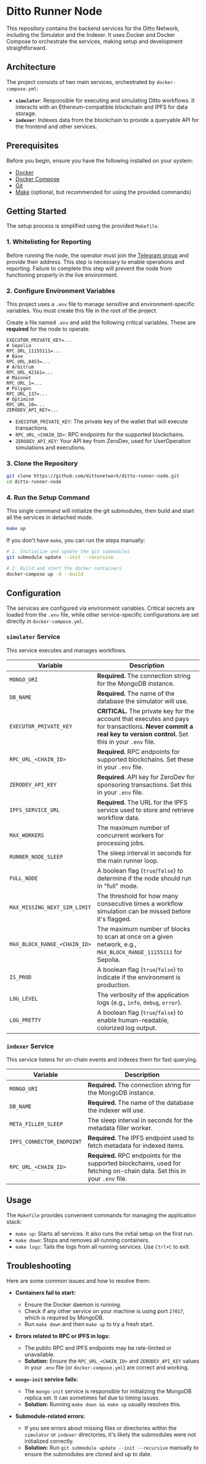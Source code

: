 # Ditto Runner Node

This repository contains the backend services for the Ditto Network, including the Simulator and the Indexer. It uses Docker and Docker Compose to orchestrate the services, making setup and development straightforward.

## Architecture

The project consists of two main services, orchestrated by `docker-compose.yml`:

-   **`simulator`**: Responsible for executing and simulating Ditto workflows. It interacts with an Ethereum-compatible blockchain and IPFS for data storage.
-   **`indexer`**: Indexes data from the blockchain to provide a queryable API for the frontend and other services.

## Prerequisites

Before you begin, ensure you have the following installed on your system:

-   [Docker](https://docs.docker.com/get-docker/)
-   [Docker Compose](https://docs.docker.com/compose/install/)
-   [Git](https://git-scm.com/book/en/v2/Getting-Started-Installing-Git)
-   [Make](https://www.gnu.org/software/make/) (optional, but recommended for using the provided commands)

## Getting Started

The setup process is simplified using the provided `Makefile`.

### 1. Whitelisting for Reporting

Before running the node, the operator must join the [Telegram group](https://t.me/+_zH57wUkqsIzYmYy) and provide their address. This step is necessary to enable operations and reporting. Failure to complete this step will prevent the node from functioning properly in the live environment.

### 2. Configure Environment Variables

This project uses a `.env` file to manage sensitive and environment-specific variables. You must create this file in the root of the project.

Create a file named `.env` and add the following critical variables. These are **required** for the node to operate.

```
EXECUTOR_PRIVATE_KEY=...
# Sepolia
RPC_URL_11155111=...
# Base
RPC_URL_8453=...
# Arbitrum
RPC_URL_42161=...
# Mainnet
RPC_URL_1=...
# Polygon
RPC_URL_137=...
# Optimism
RPC_URL_10=...
ZERODEV_API_KEY=...
```

-   `EXECUTOR_PRIVATE_KEY`: The private key of the wallet that will execute transactions.
-   `RPC_URL_<CHAIN_ID>`: RPC endpoints for the supported blockchains.
-   `ZERODEV_API_KEY`: Your API key from ZeroDev, used for UserOperation simulations and executions.

### 3. Clone the Repository

```bash
git clone https://github.com/dittonetwork/ditto-runner-node.git
cd ditto-runner-node
```

### 4. Run the Setup Command

This single command will initialize the git submodules, then build and start all the services in detached mode.

```bash
make up
```

If you don't have `make`, you can run the steps manually:

```bash
# 1. Initialize and update the git submodules
git submodule update --init --recursive

# 2. Build and start the docker containers
docker-compose up -d --build
```

## Configuration

The services are configured via environment variables. Critical secrets are loaded from the `.env` file, while other service-specific configurations are set directly in `docker-compose.yml`.

### `simulator` Service

This service executes and manages workflows.

| Variable | Description |
| --- | --- |
| `MONGO_URI` | **Required.** The connection string for the MongoDB instance. |
| `DB_NAME` | **Required.** The name of the database the simulator will use. |
| `EXECUTOR_PRIVATE_KEY` | **CRITICAL.** The private key for the account that executes and pays for transactions. **Never commit a real key to version control.** Set this in your `.env` file. |
| `RPC_URL_<CHAIN_ID>` | **Required.** RPC endpoints for supported blockchains. Set these in your `.env` file. |
| `ZERODEV_API_KEY` | **Required.** API key for ZeroDev for sponsoring transactions. Set this in your `.env` file. |
| `IPFS_SERVICE_URL` | **Required.** The URL for the IPFS service used to store and retrieve workflow data. |
| `MAX_WORKERS` | The maximum number of concurrent workers for processing jobs. |
| `RUNNER_NODE_SLEEP` | The sleep interval in seconds for the main runner loop. |
| `FULL_NODE` | A boolean flag (`true`/`false`) to determine if the node should run in "full" mode. |
| `MAX_MISSING_NEXT_SIM_LIMIT` | The threshold for how many consecutive times a workflow simulation can be missed before it's flagged. |
| `MAX_BLOCK_RANGE_<CHAIN_ID>` | The maximum number of blocks to scan at once on a given network, e.g., `MAX_BLOCK_RANGE_11155111` for Sepolia. |
| `IS_PROD` | A boolean flag (`true`/`false`) to indicate if the environment is production. |
| `LOG_LEVEL` | The verbosity of the application logs (e.g., `info`, `debug`, `error`). |
| `LOG_PRETTY` | A boolean flag (`true`/`false`) to enable human-readable, colorized log output. |

### `indexer` Service

This service listens for on-chain events and indexes them for fast querying.

| Variable | Description |
| --- | --- |
| `MONGO_URI` | **Required.** The connection string for the MongoDB instance. |
| `DB_NAME` | **Required.** The name of the database the indexer will use. |
| `META_FILLER_SLEEP` | The sleep interval in seconds for the metadata filler worker. |
| `IPFS_CONNECTOR_ENDPOINT` | **Required.** The IPFS endpoint used to fetch metadata for indexed items. |
| `RPC_URL_<CHAIN_ID>` | **Required.** RPC endpoints for the supported blockchains, used for fetching on-chain data. Set this in your `.env` file. |

## Usage

The `Makefile` provides convenient commands for managing the application stack:

-   `make up`: Starts all services. It also runs the initial setup on the first run.
-   `make down`: Stops and removes all running containers.
-   `make logs`: Tails the logs from all running services. Use `Ctrl+C` to exit.

## Troubleshooting

Here are some common issues and how to resolve them:

-   **Containers fail to start:**
    -   Ensure the Docker daemon is running.
    -   Check if any other service on your machine is using port `27017`, which is required by MongoDB.
    -   Run `make down` and then `make up` to try a fresh start.

-   **Errors related to RPC or IPFS in logs:**
    -   The public RPC and IPFS endpoints may be rate-limited or unavailable.
    -   **Solution:** Ensure the `RPC_URL_<CHAIN_ID>` and `ZERODEV_API_KEY` values in your `.env` file (or `docker-compose.yml`) are correct and working.

-   **`mongo-init` service fails:**
    -   The `mongo-init` service is responsible for initializing the MongoDB replica set. It can sometimes fail due to timing issues.
    -   **Solution:** Running `make down && make up` usually resolves this.

-   **Submodule-related errors:**
    -   If you see errors about missing files or directories within the `simulator` or `indexer` directories, it's likely the submodules were not initialized correctly.
    -   **Solution:** Run `git submodule update --init --recursive` manually to ensure the submodules are cloned and up to date. 